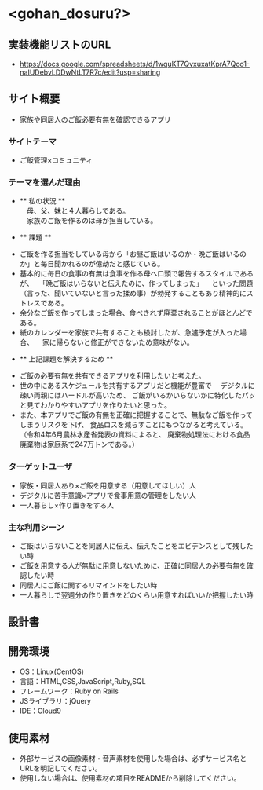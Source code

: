 # <gohan_dosuru?>

## 実装機能リストのURL
- https://docs.google.com/spreadsheets/d/1wquKT7QvxuxatKprA7Qco1-naIUDebvLDDwNtLT7R7c/edit?usp=sharing

## サイト概要
- 家族や同居人のご飯必要有無を確認できるアプリ
### サイトテーマ
- ご飯管理×コミュニティ

### テーマを選んだ理由
- ** 私の状況 **<br>
　母、父、妹と４人暮らしである。<br>
　家族のご飯を作るのは母が担当している。

- ** 課題 **<br>
* ご飯を作る担当をしている母から「お昼ご飯はいるのか・晩ご飯はいるのか」と毎日聞かれるのが億劫だと感じている。<br>
* 基本的に毎日の食事の有無は食事を作る母へ口頭で報告するスタイルであるが、
　「晩ご飯はいらないと伝えたのに、作ってしまった」
　といった問題（言った、聞いていないと言った揉め事）が勃発することもあり精神的にストレスである。<br>
* 余分なご飯を作ってしまった場合、食べきれず廃棄されることがほとんどである。<br>
* 紙のカレンダーを家族で共有することも検討したが、急遽予定が入った場合、
　家に帰らないと修正ができないため意味がない。<br>

- ** 上記課題を解決するため **<br>
* ご飯の必要有無を共有できるアプリを利用したいと考えた。<br>
* 世の中にあるスケジュールを共有するアプリだと機能が豊富で
　デジタルに疎い両親にはハードルが高いため、
  ご飯がいるかいらないかに特化したパッと見てわかりやすいアプリを作りたいと思った。<br>
* また、本アプリでご飯の有無を正確に把握することで、無駄なご飯を作ってしまうリスクを下げ、
  食品ロスを減らすことにもつながると考えている。（令和4年6月農林水産省発表の資料によると、
  廃棄物処理法における食品廃棄物は家庭系で247万トンである。）

### ターゲットユーザ
- 家族・同居人あり×ご飯を用意する（用意してほしい）人
- デジタルに苦手意識×アプリで食事用意の管理をしたい人
- 一人暮らし×️作り置きをする人

### 主な利用シーン
- ご飯はいらないことを同居人に伝え、伝えたことをエビデンスとして残したい時
- ご飯を用意する人が無駄に用意しないために、正確に同居人の必要有無を確認したい時
- 同居人にご飯に関するリマインドをしたい時
- 一人暮らしで翌週分の作り置きをどのくらい用意すればいいか把握したい時

## 設計書

## 開発環境
- OS：Linux(CentOS)
- 言語：HTML,CSS,JavaScript,Ruby,SQL
- フレームワーク：Ruby on Rails
- JSライブラリ：jQuery
- IDE：Cloud9

## 使用素材
- 外部サービスの画像素材・音声素材を使用した場合は、必ずサービス名とURLを明記してください。
- 使用しない場合は、使用素材の項目をREADMEから削除してください。